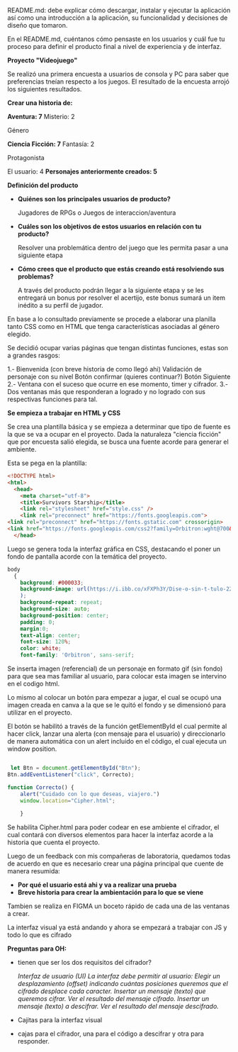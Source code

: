 

README.md: debe explicar cómo descargar, instalar y ejecutar la aplicación así como una introducción a la aplicación, su funcionalidad y decisiones de diseño que tomaron.

En el README.md, cuéntanos cómo pensaste en los usuarios y cuál fue tu proceso para definir el producto final a nivel de experiencia y de interfaz.


**Proyecto "Videojuego"**

Se realizó una primera encuesta a usuarios de consola y PC para saber que preferencias tneían respecto a los juegos. El resultado de la encuesta arrojó los siguientes resultados.

**Crear una historia de:**

**Aventura: 7**
Misterio: 2

Género

**Ciencia Ficción: 7**
Fantasía: 2

Protagonista

El usuario: 4
**Personajes anteriormente creados: 5**

**Definición del producto**


- **Quiénes son los principales usuarios de producto?**

    Jugadores de RPGs o Juegos de interaccion/aventura

- **Cuáles son los objetivos de estos usuarios en relación con tu producto?**

    Resolver una problemática dentro del juego que les permita pasar a una siguiente etapa

- **Cómo crees que el producto que estás creando está resolviendo sus problemas?**

    A través del producto podrán llegar a la siguiente etapa y se les entregará un bonus por resolver el acertijo, este bonus sumará un item inédito a su perfil de jugador.

En base a lo consultado previamente se procede a elaborar una planilla tanto CSS como en HTML que tenga características asociadas al género elegido.

Se decidió ocupar varias páginas que tengan distintas funciones, estas son a grandes rasgos:


1.- Bienvenida (con breve historia de como llegó ahi)
    Validación de personaje con su nivel
    Botón confirmar (quieres continuar?)
    Botón Siguiente 
2.- Ventana con el suceso que ocurre en ese momento, timer y cifrador.
3.- Dos ventanas más que responderan a logrado y no logrado con sus respectivas funciones para tal.

**Se empieza a trabajar en HTML y CSS**

Se crea una plantilla básica y se empieza a determinar que tipo de fuente es la que se va a ocupar en el proyecto. Dada la naturaleza "ciencia ficción" que por encuesta salió elegida, se busca una fuente acorde para generar el ambiente.

Esta se pega en la plantilla:

```html
<!DOCTYPE html>
<html>
  <head>
    <meta charset="utf-8">
    <title>Survivors Starship</title>
    <link rel="stylesheet" href="style.css" />
    <link rel="preconnect" href="https://fonts.googleapis.com">
<link rel="preconnect" href="https://fonts.gstatic.com" crossorigin>
<link href="https://fonts.googleapis.com/css2?family=Orbitron:wght@700&display=swap" rel="stylesheet">
  </head>
```

Luego se genera toda la interfaz gráfica en CSS, destacando el poner un fondo de pantalla acorde con la temática del proyecto.



```css
body
  {
    background: #000033; 
    background-image: url(https://i.ibb.co/xFXPh3Y/Dise-o-sin-t-tulo-22.png
    );
    background-repeat: repeat;
    background-size: auto;
    background-position: center;
    padding: 0;
    margin:0;
    text-align: center;
    font-size: 120%;
    color: white;
    font-family: 'Orbitron', sans-serif;

```
Se inserta imagen (referencial) de un personaje en formato gif (sin fondo) para que sea mas familiar al usuario, para colocar esta imagen se intervino en el codigo html.

Lo mismo al colocar un botón para empezar a jugar, el cual se ocupó una imagen creada en canva a la que se le quitó el fondo y se dimensionó para utilizar en el proyecto.

El botón se habilitó a través de la función getElementById el cual permite al hacer click, lanzar una alerta (con mensaje para el usuario) y direccionarlo de manera automática con un alert incluido en el código, el cual ejecuta un window position.

```javascript

 let Btn = document.getElementById("Btn");
Btn.addEventListener("click", Correcto);

function Correcto() {
    alert("Cuidado con lo que deseas, viajero.")
    window.location="Cipher.html";
     
    }
```
Se habilita Cipher.html para poder codear en ese ambiente el cifrador, el cual contará con diversos elementos para hacer la interfaz acorde a la historia que cuenta el proyecto.

Luego de un feedback con mis compañeras de laboratoria, quedamos todas de acuerdo en que es necesario crear una página principal que cuente de manera resumida:

- **Por qué el usuario está ahi y va a realizar una prueba**
- **Breve historia para crear la ambientación para lo que se viene**

Tambien se realiza en FIGMA un boceto rápido de cada una de las ventanas a crear.

La interfaz visual ya está andando y ahora se empezará a trabajar con JS y todo lo que es cifrado



**Preguntas para OH:**

 - tienen que ser los dos requisitos del cifrador?

    *Interfaz de usuario (UI)
    La interfaz debe permitir al usuario:
    Elegir un desplazamiento (offset) indicando cuántas posiciones queremos que el cifrado desplace cada caracter.
    Insertar un mensaje (texto) que queremos cifrar.
    Ver el resultado del mensaje cifrado.
    Insertar un mensaje (texto) a descifrar.
    Ver el resultado del mensaje descifrado.*

 - Cajitas para la interfaz visual
 - cajas para el cifrador, una para el código a descifrar y otra para responder.
 

